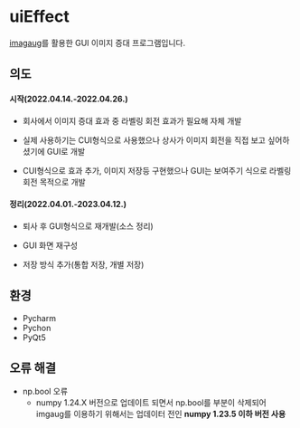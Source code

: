 # uiEffect
[imagaug](https://github.com/aleju/imgaug)를 활용한 GUI 이미지 증대 프로그램입니다.


## 의도
#### 시작(2022.04.14.-2022.04.26.)
* 회사에서 이미지 증대 효과 중 라벨링 회전 효과가 필요해 자체 개발

* 실제 사용하기는 CUI형식으로 사용했으나 상사가 이미지 회전을 직접 보고 싶어하셨기에 GUI로 개발

* CUI형식으로 효과 추가, 이미지 저장등 구현했으나 GUI는 보여주기 식으로 라벨링 회전 목적으로 개발 


#### 정리(2022.04.01.-2023.04.12.)
* 퇴사 후 GUI형식으로 재개발(소스 정리)

* GUI 화면 재구성

* 저장 방식 추가(통합 저장, 개별 저장)


## 환경
* Pycharm
* Pychon
* PyQt5


## 오류 해결
* np.bool 오류
  * numpy 1.24.X 버전으로 업데이트 되면서 np.bool를 부분이 삭제되어 imgaug를 이용하기 위해서는 업데이터 전인 **numpy 1.23.5 이하 버전 사용**
